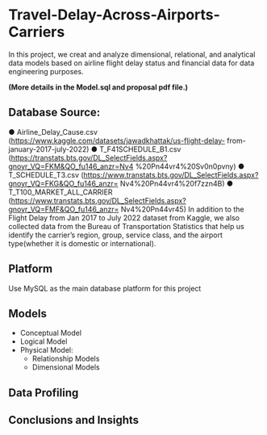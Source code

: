# Travel-Delay-Across-Airports-Carriers
In this project, we creat and analyze dimensional, relational, and analytical data models based on airline flight delay status and financial data for data engineering purposes.

**(More details in the Model.sql and proposal pdf file.)**

## Database Source: 
● Airline_Delay_Cause.csv (https://www.kaggle.com/datasets/jawadkhattak/us-flight-delay- from-january-2017-july-2022)
● T_F41SCHEDULE_B1.csv (https://transtats.bts.gov/DL_SelectFields.aspx?gnoyr_VQ=FKM&QO_fu146_anzr=Nv4 %20Pn44vr4%20Sv0n0pvny)
● T_SCHEDULE_T3.csv (https://www.transtats.bts.gov/DL_SelectFields.aspx?gnoyr_VQ=FKG&QO_fu146_anzr= Nv4%20Pn44vr4%20f7zzn4B)
● T_T100_MARKET_ALL_CARRIER (https://www.transtats.bts.gov/DL_SelectFields.aspx?gnoyr_VQ=FMF&QO_fu146_anzr= Nv4%20Pn44vr45)
In addition to the Flight Delay from Jan 2017 to July 2022 dataset from Kaggle, we also collected data from the Bureau of Transportation Statistics that help us identify the carrier’s region, group, service class, and the airport type(whether it is domestic or international).

## Platform
Use MySQL as the main database platform for this project

## Models
- Conceptual Model
- Logical Model
- Physical Model:
  - Relationship Models
  - Dimensional Models

## Data Profiling 

## Conclusions and Insights
